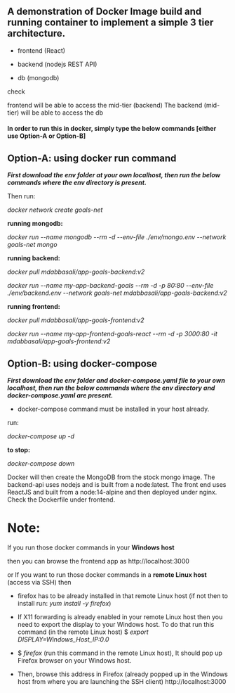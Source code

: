 ## A demonstration of Docker Image build and running container to implement a simple 3 tier architecture.

- frontend (React)

- backend (nodejs REST API)

- db (mongodb)

check

frontend will be able to access the mid-tier (backend)
The backend (mid-tier) will be able to access the db


#### In order to run this in docker, simply type the below commands [either use Option-A or Option-B]



## Option-A: using docker run command

***First download the env folder at your own localhost, then run the below commands where the env directory is present.***

Then run:

*docker network create goals-net*

**running mongodb:**

*docker run --name mongodb --rm -d --env-file ./env/mongo.env --network goals-net mongo*


**running backend:**

*docker pull mdabbasali/app-goals-backend:v2*

*docker run --name my-app-backend-goals --rm -d -p 80:80 --env-file ./env/backend.env --network goals-net mdabbasali/app-goals-backend:v2*


**running frontend:**

*docker pull mdabbasali/app-goals-frontend:v2*

*docker run --name my-app-frontend-goals-react --rm -d -p 3000:80 -it mdabbasali/app-goals-frontend:v2*



## Option-B: using docker-compose

***First download the env folder and docker-compose.yaml file to your own localhost, then run the below commands where the env directory and docker-compose.yaml are present.***

- docker-compose command must be installed in your host already.
  
run:

*docker-compose up -d*

**to stop:**

*docker-compose down*


Docker will then create the MongoDB from the stock mongo image. 
The backend-api uses nodejs and is built from a node:latest. 
The front end uses ReactJS and built from a node:14-alpine and then deployed under nginx. Check the Dockerfile under frontend.


# Note:
If you run those docker commands in your **Windows host**

then you can browse the frontend app as http://localhost:3000

or
If you want to run those docker commands in a **remote Linux host** (access via SSH) then 

  - firefox has to be already installed in that remote Linux host (if not then to install run: *yum install -y firefox*)
  
  - If X11 forwarding is already enabled in your remote Linux host then you need to export the display to your Windows host. To do that run this command (in the remote Linux host) $ *export DISPLAY=Windows_Host_IP:0.0* 
  
  - $ *firefox*  (run this command in the remote Linux host), It should pop up Firefox browser on your Windows host. 
   
  - Then, browse this address in Firefox (already popped up in the Windows host from where you are launching the SSH client) http://localhost:3000 
